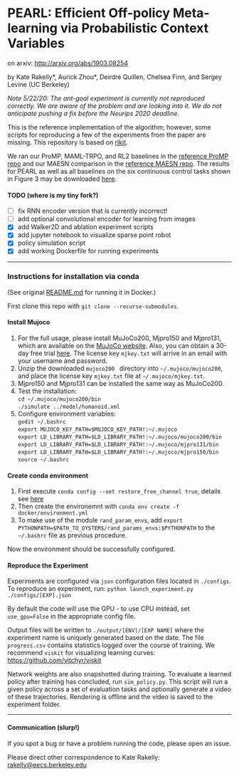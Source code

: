 # PEARL: Efficient Off-policy Meta-learning via Probabilistic Context Variables

on arxiv: http://arxiv.org/abs/1903.08254

by Kate Rakelly*, Aurick Zhou*, Deirdre Quillen, Chelsea Finn, and Sergey Levine (UC Berkeley)

*Note 5/22/20: The ant-goal experiment is currently not reproduced correctly. We are aware of the problem and are looking into it. We do not anticipate pushing a fix before the Neurips 2020 deadline.*

This is the reference implementation of the algorithm; however, some scripts for reproducing a few of the experiments from the paper are missing.
This repository is based on [rlkit](https://github.com/vitchyr/rlkit).

We ran our ProMP, MAML-TRPO, and RL2 baselines in the [reference ProMP repo](https://github.com/jonasrothfuss/ProMP) and our MAESN comparison in the [reference MAESN repo](https://github.com/RussellM2020/maesn_suite).
The results for PEARL as well as all baselines on the six continuous control tasks shown in Figure 3 may be downloaded [here](https://www.dropbox.com/s/3uorwtrqzury6wt/results_cont_control.zip?dl=0).

#### TODO (where is my tiny fork?)
- [ ] fix RNN encoder version that is currently incorrect!
- [ ] add optional convolutional encoder for learning from images
- [x] add Walker2D and ablation experiment scripts
- [x] add jupyter notebook to visualize sparse point robot
- [x] policy simulation script
- [x] add working Dockerfile for running experiments

--------------------------------------

### Instructions for installation via conda

(See original [README.md](https://github.com/katerakelly/oyster) for running it in Docker.)

First clone this repo with `git clone --recurse-submodules`.

#### Install Mujoco

1. For the full usage, please install MuJoCo200, Mjpro150 and Mjpro131, which are available on the [MuJoCo website](https://www.roboti.us/index.html). Also, you can obtain a 30-day free trial [here](https://www.roboti.us/license.html). The license key `mjkey.txt` will arrive in an email with your username and password.
2. Unzip the downloaded `mujoco200 ` directory into `~/.mujoco/mujoco200`, and place the license key `mjkey.txt` file at `~/.mujoco/mjkey.txt`.
3. Mjpro150 and Mjpro131 can be installed the same way as MuJoCo200.
4. Test the installation:  
  `cd ~/.mujoco/mujoco200/bin`  
  `./simulate ../model/humanoid.xml`
6. Configure environment variables:  
  `gedit ~/.bashrc`  
  `export MUJOCO_KEY_PATH=$MUJOCO_KEY_PATH!:~/.mujoco`  
  `export LD_LIBRARY_PATH=$LD_LIBRARY_PATH!:~/.mujoco/mujoco200/bin`  
  `export LD_LIBRARY_PATH=$LD_LIBRARY_PATH!:~/.mujoco/mjpro131/bin` 
  `export LD_LIBRARY_PATH=$LD_LIBRARY_PATH!:~/.mujoco/mjpro150/bin`
  `source ~/.bashrc`  

#### Create conda environment

1. First execute `conda config --set restore_free_channel true`, details see [here](https://github.com/katerakelly/oyster/issues/16)
2. Then create the environemnt with `conda env create -f docker/environment.yml`
3. To make use of the module `rand_param_envs`, add `export PYTHONPATH=$PATH_TO_OYSTER$/rand_params_envs:$PYTHONPATH` to the `~/.bashrc` file as previous procedure.

Now the environment should be successfully configured.

#### Reproduce the Experiment
Experiments are configured via `json` configuration files located in `./configs`. To reproduce an experiment, run:
`python launch_experiment.py ./configs/[EXP].json`

By default the code will use the GPU - to use CPU instead, set `use_gpu=False` in the appropriate config file.

Output files will be written to `./output/[ENV]/[EXP NAME]` where the experiment name is uniquely generated based on the date.
The file `progress.csv` contains statistics logged over the course of training.
We recommend `viskit` for visualizing learning curves: https://github.com/vitchyr/viskit

Network weights are also snapshotted during training.
To evaluate a learned policy after training has concluded, run `sim_policy.py`.
This script will run a given policy across a set of evaluation tasks and optionally generate a video of these trajectories.
Rendering is offline and the video is saved to the experiment folder.

--------------------------------------
#### Communication (slurp!)

If you spot a bug or have a problem running the code, please open an issue.

Please direct other correspondence to Kate Rakelly: rakelly@eecs.berkeley.edu
